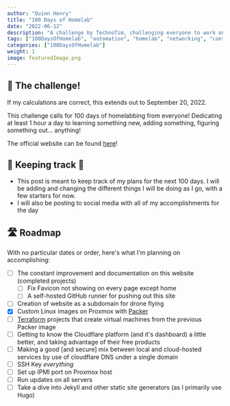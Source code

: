 ```yaml
---
author: "Quinn Henry"
title: "100 Days of Homelab"
date: "2022-06-12"
description: "A challenge by TechnoTim, challenging everyone to work on something in their homelab at least 1 hour a day, for 100 days."
tags: ["100DaysOfHomelab", "automation", "homelab", "networking", "containerization"]
categories: ["100DaysOfHomelab"]
weight: 1
image: featuredImage.png
---
```


## 📆 The challenge!

If my calculations are correct, this extends out to September 20, 2022.

This challenge calls for 100 days of homelabbing from everyone! Dedicating at least 1 hour a day to learning something new, adding something, figuring something out... anything!

The official website can be found [here](https://100daysofhomelab.com)!


## 📝 Keeping track 📱

 - This post is meant to keep track of my plans for the next 100 days. I will be adding and changing the different things I will be doing as I go, with a few starters for now.
 - I will also be posting to social media with all of my accomplishments for the day


## 🛣️ Roadmap

With no particular dates or order, here's what I'm planning on accomplishing:

 - [ ] The constant improvement and documentation on this website (completed projects)
   - [ ] Fix Favicon not showing on every page except home
   - [ ] A self-hosted GitHub runner for pushing out this site
 - [ ] Creation of website as a subdomain for drone flying
 - [X] Custom Linux images on Proxmox with [Packer](https://www.packer.io/)
 - [ ] [Terraform](https://www.hashicorp.com/products/terraform) projects that create virtual machines from the previous Packer image
 - [ ] Getting to know the Cloudflare platform (and it's dashboard) a little better, and taking advantage of their free products
 - [ ] Making a good [and secure] mix between local and cloud-hosted services by use of cloudflare DNS under a single domain
 - [ ] SSH Key *everything*
 - [ ] Set up IPMI port on Proxmox host
 - [ ] Run updates on all servers
 - [ ] Take a dive into Jekyll and other static site generators (as I primarily use Hugo)